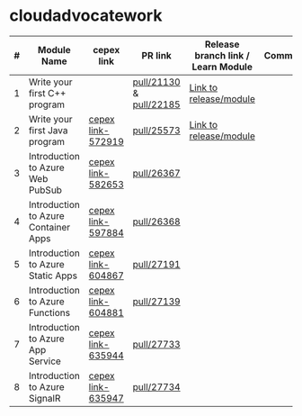 # cloudadvocatework

| # | Module Name | cepex link | PR link | Release branch link / Learn Module | Comments |
|---|-------------|------------|---------|---------------------|----------|
| 1 | Write your first C++ program |            | [pull/21130](https://github.com/MicrosoftDocs/learn-pr/pull/21130) & [pull/22185](https://github.com/MicrosoftDocs/learn-pr/pull/22185) | [Link to release/module](https://docs.microsoft.com/en-us/learn/modules/cpp-first-program/) |          |
| 2 | Write your first Java program | [cepex link-572919](https://ceapex.visualstudio.com/CPS/_workitems/edit/572919) | [pull/25573](https://github.com/MicrosoftDocs/learn-pr/pull/25573) | [Link to release/module](https://review.docs.microsoft.com/en-us/learn/modules/java-write-your-first-program/?branch=NEW-java-write-your-first-program) |          |
| 3 | Introduction to Azure Web PubSub | [cepex link-582653](https://ceapex.visualstudio.com/CPS/_workitems/edit/582653) | [pull/26367](https://github.com/MicrosoftDocs/learn-pr/pull/26367/) |                     |          |
| 4 | Introduction to Azure Container Apps | [cepex link-597884](https://ceapex.visualstudio.com/CPS/_workitems/edit/597884) | [pull/26368](https://github.com/MicrosoftDocs/learn-pr/pull/26368/) |     |     |
| 5 | Introduction to Azure Static Apps | [cepex link-604867](https://ceapex.visualstudio.com/CPS/_workitems/edit/604867) | [pull/27191](https://github.com/MicrosoftDocs/learn-pr/pull/27191) |     |     |
| 6 | Introduction to Azure Functions | [cepex link-604881](https://ceapex.visualstudio.com/CPS/_workitems/edit/604881) | [pull/27139](https://github.com/MicrosoftDocs/learn-pr/pull/27139) |     |     |
| 7 | Introduction to Azure App Service | [cepex link-635944](https://ceapex.visualstudio.com/CPS/_workitems/edit/635944) | [pull/27733](https://github.com/MicrosoftDocs/learn-pr/pull/27733) |      |      |
| 8 | Introduction to Azure SignalR | [cepex link-635947](https://ceapex.visualstudio.com/CPS/_workitems/edit/635947) | [pull/27734](https://github.com/MicrosoftDocs/learn-pr/pull/27734) |      |      |

<!--

| 9 | module_name | [cepex link-xxx] | [pull/123]() |      |      |
| 10 | module_name | [cepex link-xxx] | [pull/123]() |      |      |
-->  
